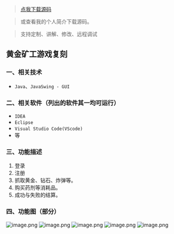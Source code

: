 > [点我下载源码](https://www.notmaker.com/detail/84b42cccbc334289b997914c2b9b03fd/ghp20250321) 


> 或查看我的个人简介下载源码。

> 支持定制、讲解、修改、远程调试


## 黄金矿工游戏复刻

### 一、相关技术
- `Java`、`JavaSwing - GUI`

### 二、相关软件（列出的软件其一均可运行）
- `IDEA`
- `Eclipse`
- `Visual Studio Code(VScode)`
- 等

### 三、功能描述
1. 登录
2. 注册
3. 抓取黄金、钻石、炸弹等。
4. 购买药剂等消耗品。
5. 成功与失败的结算。

### 四、功能图（部分）
![image.png](https://store.ptcc9.top/notmaker/user_upload/ba15bc64d0b24c178659372c9c4386bd/2024-01-25%2002:14:30_image.png)
![image.png](https://store.ptcc9.top/notmaker/user_upload/ba15bc64d0b24c178659372c9c4386bd/2024-01-25%2002:14:39_image.png)
![image.png](https://store.ptcc9.top/notmaker/user_upload/ba15bc64d0b24c178659372c9c4386bd/2024-01-25%2002:15:13_image.png)
![image.png](https://store.ptcc9.top/notmaker/user_upload/ba15bc64d0b24c178659372c9c4386bd/2024-01-25%2002:15:20_image.png)
![image.png](https://store.ptcc9.top/notmaker/user_upload/ba15bc64d0b24c178659372c9c4386bd/2024-01-25%2002:15:51_image.png)
